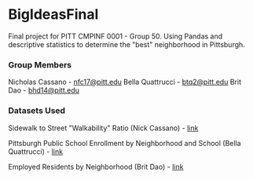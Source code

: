 # BigIdeasFinal
Final project for PITT CMPINF 0001 - Group 50. Using Pandas and descriptive statistics to determine the "best" neighborhood in Pittsburgh.

### Group Members
Nicholas Cassano - nfc17@pitt.edu
Bella Quattrucci - btq2@pitt.edu
Brit Dao - bhd14@pitt.edu

### Datasets Used

Sidewalk to Street "Walkability" Ratio (Nick Cassano) - [link](https://data.wprdc.org/dataset/sidewalk-to-street-walkability-ratio)

Pittsburgh Public School Enrollment by Neighborhood and School (Bella Quattrucci) - [link](https://data.wprdc.org/dataset/27b6eef7-8825-4cc4-8b48-52c17ac80d37/resource/7b0660d1-c812-496d-ab0a-8560902e9e70/download/neighborhood_school_enrollment.csv)

Employed Residents by Neighborhood (Brit Dao) - [link](https://data.wprdc.org/dataset/pgh)
